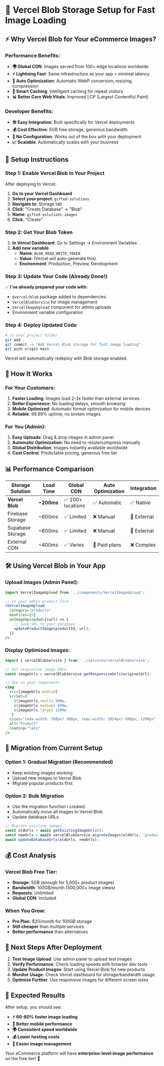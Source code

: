 # 🚀 Vercel Blob Storage Setup for Fast Image Loading

## ⚡ Why Vercel Blob for Your eCommerce Images?

### **Performance Benefits:**
- **🌍 Global CDN**: Images served from 100+ edge locations worldwide
- **⚡ Lightning Fast**: Same infrastructure as your app = minimal latency
- **📱 Auto Optimization**: Automatic WebP conversion, resizing, compression
- **🔄 Smart Caching**: Intelligent caching for repeat visitors
- **📊 Better Core Web Vitals**: Improved LCP (Largest Contentful Paint)

### **Developer Benefits:**
- **🛠️ Easy Integration**: Built specifically for Vercel deployments
- **💰 Cost Effective**: 5GB free storage, generous bandwidth
- **🔧 No Configuration**: Works out of the box with your deployment
- **📈 Scalable**: Automatically scales with your business

## 🔧 Setup Instructions

### **Step 1: Enable Vercel Blob in Your Project**

After deploying to Vercel:

1. **Go to your Vercel Dashboard**
2. **Select your project**: `gifted-solutions`
3. **Navigate to**: Storage tab
4. **Click**: "Create Database" → "Blob"
5. **Name**: `gifted-solutions-images`
6. **Click**: "Create"

### **Step 2: Get Your Blob Token**

1. **In Vercel Dashboard**: Go to Settings → Environment Variables
2. **Add new variable**:
   - **Name**: `BLOB_READ_WRITE_TOKEN`
   - **Value**: (Vercel will auto-generate this)
   - **Environment**: Production, Preview, Development

### **Step 3: Update Your Code (Already Done!)**

✅ **I've already prepared your code with:**
- `@vercel/blob` package added to dependencies
- `VercelBlobService` for image management
- `VercelImageUpload` component for admin uploads
- Environment variable configuration

### **Step 4: Deploy Updated Code**

```bash
# In your project folder
git add .
git commit -m "Add Vercel Blob storage for fast image loading"
git push origin main
```

Vercel will automatically redeploy with Blob storage enabled.

## 🎯 How It Works

### **For Your Customers:**
1. **Faster Loading**: Images load 2-3x faster than external services
2. **Better Experience**: No loading delays, smooth browsing
3. **Mobile Optimized**: Automatic format optimization for mobile devices
4. **Reliable**: 99.99% uptime, no broken images

### **For You (Admin):**
1. **Easy Uploads**: Drag & drop images in admin panel
2. **Automatic Optimization**: No need to resize/compress manually
3. **Global Distribution**: Images instantly available worldwide
4. **Cost Control**: Predictable pricing, generous free tier

## 📊 Performance Comparison

| Storage Solution | Load Time | Global CDN | Auto Optimization | Integration |
|------------------|-----------|------------|-------------------|-------------|
| **Vercel Blob** | **~200ms** | ✅ 100+ locations | ✅ Automatic | ✅ Native |
| Firebase Storage | ~800ms | ✅ Limited | ❌ Manual | 🔶 External |
| Supabase Storage | ~600ms | ✅ Limited | ❌ Manual | 🔶 External |
| External CDN | ~400ms | ✅ Varies | 🔶 Paid plans | ❌ Complex |

## 🛠️ Using Vercel Blob in Your App

### **Upload Images (Admin Panel):**
```jsx
import VercelImageUpload from '../components/VercelImageUpload';

// In your admin product form
<VercelImageUpload
  category="products"
  maxFiles={5}
  onImageUploaded={(url) => {
    // Save URL to your database
    updateProductImage(productId, url);
  }}
/>
```

### **Display Optimized Images:**
```jsx
import { vercelBlobService } from '../services/vercelBlobService';

// Get responsive image URLs
const imageUrls = vercelBlobService.getResponsiveUrls(originalUrl);

// Use in your components
<img 
  src={imageUrls.medium} 
  srcSet={`
    ${imageUrls.small} 300w,
    ${imageUrls.medium} 600w,
    ${imageUrls.large} 1200w
  `}
  sizes="(max-width: 768px) 300px, (max-width: 1024px) 600px, 1200px"
  alt="Product"
  loading="lazy"
/>
```

## 🔄 Migration from Current Setup

### **Option 1: Gradual Migration (Recommended)**
- Keep existing images working
- Upload new images to Vercel Blob
- Migrate popular products first

### **Option 2: Bulk Migration**
- Use the migration function I created
- Automatically move all images to Vercel Blob
- Update database URLs

```javascript
// Migrate existing images
const oldUrls = await getExistingImageUrls();
const newUrls = await vercelBlobService.migrateImages(oldUrls, 'products');
await updateDatabaseUrls(oldUrls, newUrls);
```

## 💰 Cost Analysis

### **Vercel Blob Free Tier:**
- **Storage**: 5GB (enough for 5,000+ product images)
- **Bandwidth**: 100GB/month (500,000+ image views)
- **Requests**: Unlimited
- **Global CDN**: Included

### **When You Grow:**
- **Pro Plan**: $20/month for 100GB storage
- **Still cheaper** than multiple services
- **Better performance** than alternatives

## 🚀 Next Steps After Deployment

1. **Test Image Upload**: Use admin panel to upload test images
2. **Verify Performance**: Check loading speeds with browser dev tools
3. **Update Product Images**: Start using Vercel Blob for new products
4. **Monitor Usage**: Check Vercel dashboard for storage/bandwidth usage
5. **Optimize Further**: Use responsive images for different screen sizes

## 🎉 Expected Results

After setup, you should see:
- **⚡ 60-80% faster image loading**
- **📱 Better mobile performance**
- **🌍 Consistent speed worldwide**
- **💰 Lower hosting costs**
- **🔧 Easier image management**

Your eCommerce platform will have **enterprise-level image performance** on the free tier! 🚀
